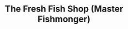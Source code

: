 ---
title: "The Fresh Fish Shop (Master Fishmonger)"
url: /haywards-heath/the-fresh-fish-shop-master-fishmonger/
shop: seafood
---